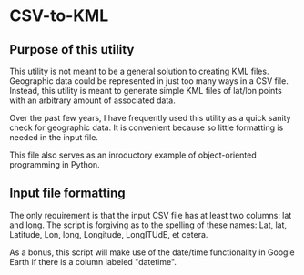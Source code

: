 # CSV-to-KML

## Purpose of this utility
This utility is not meant to be a general solution to creating KML files.  Geographic data could be represented in just too many ways in a CSV file. Instead, this utility is meant to generate simple KML files of lat/lon points with an arbitrary amount of associated data.

Over the past few years, I have frequently used this utility as a quick sanity check for geographic data. It is convenient because so little formatting is needed in the input file.

This file also serves as an inroductory example of object-oriented programming in Python.

## Input file formatting
The only requirement is that the input CSV file has at least two columns: lat and long. The script is forgiving as to the spelling of these names: Lat, lat, Latitude, Lon, long, Longitude, LongITUdE, et cetera.

As a bonus, this script will make use of the date/time functionality in Google Earth if there is a column labeled "datetime".

